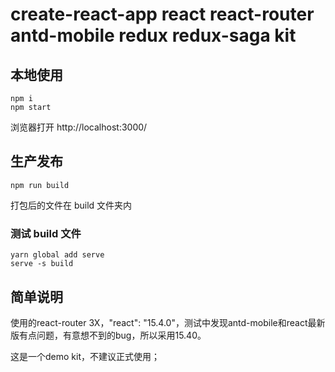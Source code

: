 # create-react-app react react-router antd-mobile redux redux-saga kit



## 本地使用

```
npm i
npm start

```
浏览器打开 http://localhost:3000/

## 生产发布 

```
npm run build

```
打包后的文件在 build 文件夹内

### 测试 build 文件
```
yarn global add serve
serve -s build

```
## 简单说明


  使用的react-router 3X，"react": "15.4.0"，测试中发现antd-mobile和react最新版有点问题，有意想不到的bug，所以采用15.40。

  

  这是一个demo kit，不建议正式使用；